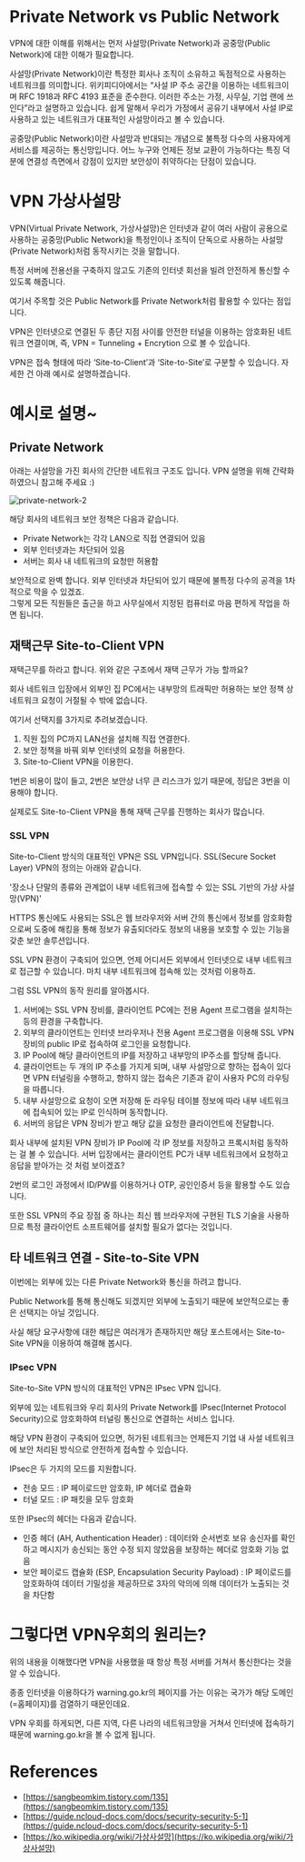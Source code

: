 <!-- - title: VPC, VPN, 서브넷  -->
<!-- - author: 장현희  -->
<!-- - date: 2022-12-08 12:00:00 +0800 -->

# Private Network vs Public Network

VPN에 대한 이해를 위해서는 먼저 사설망(Private Network)과 공중망(Public Network)에 대한 이해가 필요합니다.

사설망(Private Network)이란 특정한 회사나 조직이 소유하고 독점적으로 사용하는 네트워크를 의미합니다.
위키피디아에서는 “사설 IP 주소 공간을 이용하는 네트워크이며 RFC 1918과 RFC 4193 표준을 준수한다. 이러한 주소는 가정, 사무실, 기업 랜에 쓰인다”라고 설명하고 있습니다.
쉽게 말해서 우리가 가정에서 공유기 내부에서 사설 IP로 사용하고 있는 네트워크가 대표적인 사설망이라고 볼 수 있습니다.

공중망(Public Network)이란 사설망과 반대되는 개념으로 불특정 다수의 사용자에게 서비스를 제공하는 통신망입니다.
어느 누구와 언제든 정보 교환이 가능하다는 특징 덕분에 연결성 측면에서 강점이 있지만 보안성이 취약하다는 단점이 있습니다.


# VPN 가상사설망

VPN(Virtual Private Network, 가상사설망)은 인터넷과 같이 여러 사람이 공용으로 사용하는 공중망(Public Network)을 특정인이나 조직이 단독으로 사용하는 사설망(Private Network)처럼 동작시키는 것을 말합니다.

특정 서버에 전용선을 구축하지 않고도 기존의 인터넷 회선을 빌려 안전하게 통신할 수 있도록 해줍니다.

여기서 주목할 것은 Public Network를 Private Network처럼 활용할 수 있다는 점입니다.

VPN은 인터넷으로 연결된 두 종단 지점 사이를 안전한 터널을 이용하는 암호화된 네트워크 연결이며, 즉, VPN = Tunneling + Encrytion 으로 볼 수 있습니다.

VPN은 접속 형태에 따라 ‘Site-to-Client’과 ‘Site-to-Site’로 구분할 수 있습니다.
자세한 건 아래 예시로 설명하겠습니다.

# 예시로 설명~

## Private Network

아래는 사설망을 가진 회사의 간단한 네트워크 구조도 입니다. VPN 설명을 위해 간략화 하였으니 참고해 주세요 :)

![private-network-2](https://user-images.githubusercontent.com/77145383/206221299-4ec004c8-a32a-4173-9394-47256e6f9da6.png)

해당 회사의 네트워크 보안 정책은 다음과 같습니다.

- Private Network는 각각 LAN으로 직접 연결되어 있음
- 외부 인터넷과는 차단되어 있음
- 서버는 회사 내 네트워크의 요청만 허용함

보안적으로 완벽 합니다. 외부 인터넷과 차단되어 있기 때문에 불특정 다수의 공격을 1차적으로 막을 수 있겠죠.\
그렇게 모든 직원들은 출근을 하고 사무실에서 지정된 컴퓨터로 마음 편하게 작업을 하면 됩니다.

## 재택근무 Site-to-Client VPN

재택근무를 하라고 합니다. 위와 같은 구조에서 재택 근무가 가능 할까요?

회사 네트워크 입장에서 외부인 집 PC에서는 내부망의 트래픽만 허용하는 보안 정책 상 네트워크 요청이 거절될 수 밖에 없습니다.

여기서 선택지를 3가지로 추려보겠습니다.

1. 직원 집의 PC까지 LAN선을 설치해 직접 연결한다.
2. 보안 정책을 바꿔 외부 인터넷의 요청을 허용한다.
3. Site-to-Client VPN을 이용한다.

1번은 비용이 많이 들고, 2번은 보안상 너무 큰 리스크가 있기 때문에, 정답은 3번을 이용해야 합니다.

실제로도 Site-to-Client VPN을 통해 재택 근무를 진행하는 회사가 많습니다.

### SSL VPN

Site-to-Client 방식의 대표적인 VPN은 SSL VPN입니다. SSL(Secure Socket Layer) VPN의 정의는 아래와 같습니다.

'장소나 단말의 종류와 관계없이 내부 네트워크에 접속할 수 있는 SSL 기반의 가상 사설망(VPN)'

HTTPS 통신에도 사용되는 SSL은 웹 브라우저와 서버 간의 통신에서 정보를 암호화함으로써 도중에 해킹을 통해 정보가 유출되더라도 정보의 내용을 보호할 수 있는 기능을 갖춘 보안 솔루션입니다.

SSL VPN 환경이 구축되어 있으면, 언제 어디서든 외부에서 인터넷으로 내부 네트워크로 접근할 수 있습니다. 마치 내부 네트워크에 접속해 있는 것처럼 이용하죠.

그럼 SSL VPN의 동작 원리를 알아봅시다.

1. 서버에는 SSL VPN 장비를, 클라이언트 PC에는 전용 Agent 프로그램을 설치하는 등의 환경을 구축합니다.
2. 외부의 클라이언트는 인터넷 브라우저나 전용 Agent 프로그램을 이용해 SSL VPN 장비의 public IP로 접속하여 로그인을 요청합니다.
3. IP Pool에 해당 클라이언트의 IP를 저장하고 내부망의 IP주소를 할당해 줍니다.
4. 클라이언트는 두 개의 IP 주소를 가지게 되며, 내부 사설망으로 향하는 접속이 있다면 VPN 터널링을 수행하고, 향하지 않는 접속은 기존과 같이 사용자 PC의 라우팅을 따릅니다.
5. 내부 사설망으로 요청이 오면 저장해 둔 라우팅 테이블 정보에 따라 내부 네트워크에 접속되어 있는 IP로 인식하며 동작합니다.
6. 서버의 응답은 VPN 장비가 받고 해당 값을 요청한 클라이언트에 전달합니다.

회사 내부에 설치된 VPN 장비가 IP Pool에 각 IP 정보를 저장하고 프록시처럼 동작하는 걸 볼 수 있습니다.
서버 입장에서는 클라이언트 PC가 내부 네트워크에서 요청하고 응답을 받아가는 것 처럼 보이겠죠?

2번의 로그인 과정에서 ID/PW를 이용하거나 OTP, 공인인증서 등을 활용할 수도 있습니다.

또한 SSL VPN의 주요 장점 중 하나는 최신 웹 브라우저에 구현된 TLS 기술을 사용하므로 특정 클라이언트 소프트웨어를 설치할 필요가 없다는 것입니다.


## 타 네트워크 연결 - Site-to-Site VPN

이번에는 외부에 있는 다른 Private Network와 통신을 하려고 합니다.

Public Network를 통해 통신해도 되겠지만 외부에 노출되기 때문에 보안적으로는 좋은 선택지는 아닐 것입니다.

사실 해당 요구사항에 대한 해답은 여러개가 존재하지만 해당 포스트에서는 Site-to-Site VPN을 이용하여 해결해 봅시다.

### IPsec VPN

Site-to-Site VPN 방식의 대표적인 VPN은 IPsec VPN 입니다.

외부에 있는 네트워크와 우리 회사의 Private Network를 IPsec(Internet Protocol Security)으로 암호화하여 터널링 통신으로 연결하는 서비스 입니다.

해당 VPN 환경이 구축되어 있으면, 허가된 네트워크는 언제든지 기업 내 사설 네트워크에 보안 처리된 방식으로 안전하게 접속할 수 있습니다.

IPsec은 두 가지의 모드를 지원합니다.

- 전송 모드 : IP 페이로드만 암호화, IP 헤더로 캡슐화
- 터널 모드 : IP 패킷을 모두 암호화

또한 IPsec의 헤더는 다음과 같습니다.

- 인증 헤더 (AH, Authentication Header) : 데이터와 순서번호 보유 송신자를 확인하고 메시지가 송신되는 동안 수정 되지 않았음을 보장하는 헤더로 암호화 기능 없음
- 보안 페이로드 캡슐화 (ESP, Encapsulation Security Payload) : IP 페이로드를 암호화하여 데이터 기밀성을 제공하므로 3자의 악의에 의해 데이터가 노출되는 것을 차단함


# 그렇다면 VPN우회의 원리는?

위의 내용을 이해했다면 VPN을 사용했을 때 항상 특정 서버를 거쳐서 통신한다는 것을 알 수 있습니다.

종종 인터넷을 이용하다가 warning.go.kr의 페이지를 가는 이유는 국가가 해당 도메인(=홈페이지)를 검열하기 때문인데요.

VPN 우회를 하게되면, 다른 지역, 다른 나라의 네트워크망을 거쳐서 인터넷에 접속하기 때문에 warning.go.kr을 볼 수 없게 됩니다.

# References

- [https://sangbeomkim.tistory.com/135](https://sangbeomkim.tistory.com/135)
- [https://guide.ncloud-docs.com/docs/security-security-5-1](https://guide.ncloud-docs.com/docs/security-security-5-1)
- [https://ko.wikipedia.org/wiki/가상사설망](https://ko.wikipedia.org/wiki/가상사설망)